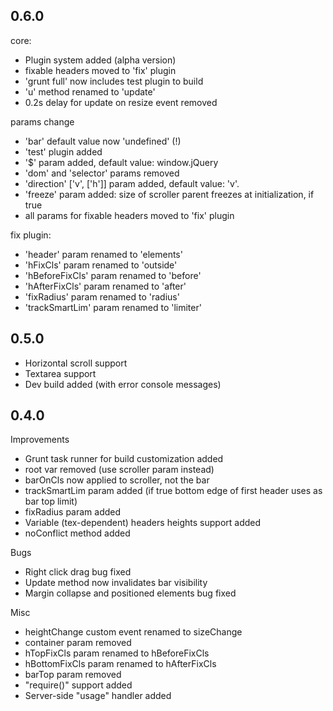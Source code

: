 ## 0.6.0

core:
- Plugin system added (alpha version)
- fixable headers moved to 'fix' plugin
- 'grunt full' now includes test plugin to build
- 'u' method renamed to 'update'
- 0.2s delay for update on resize event removed

params change
- 'bar' default value now 'undefined' (!)
- 'test' plugin added
- '$' param added, default value: window.jQuery
- 'dom' and 'selector' params removed
- 'direction' ['v', ['h']] param added, default value: 'v'.
- 'freeze' param added: size of scroller parent freezes at initialization, if true
- all params for fixable headers moved to 'fix' plugin

fix plugin:
- 'header' param renamed to 'elements'
- 'hFixCls' param renamed to 'outside'
- 'hBeforeFixCls' param renamed to 'before'
- 'hAfterFixCls' param renamed to 'after'
- 'fixRadius' param renamed to 'radius'
- 'trackSmartLim' param renamed to 'limiter'

## 0.5.0

- Horizontal scroll support
- Textarea support
- Dev build added (with error console messages)

## 0.4.0

Improvements

- Grunt task runner for build customization added
- root var removed (use scroller param instead)
- barOnCls now applied to scroller, not the bar
- trackSmartLim param added (if true bottom edge of first header uses as bar top limit)
- fixRadius param added
- Variable (tex-dependent) headers heights support added
- noConflict method added

Bugs

- Right click drag bug fixed
- Update method now invalidates bar visibility
- Margin collapse and positioned elements bug fixed

Misc

- heightChange custom event renamed to sizeChange
- container param removed
- hTopFixCls param renamed to hBeforeFixCls
- hBottomFixCls param renamed to hAfterFixCls
- barTop param removed
- "require()" support added
- Server-side "usage" handler added